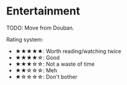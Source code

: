 # Entertainment

TODO: Move from Douban.

Rating system:

- ★★★★★: Worth reading/watching twice
- ★★★★☆: Good
- ★★★☆☆: Not a waste of time
- ★★☆☆☆: Meh
- ★☆☆☆☆: Don't bother
